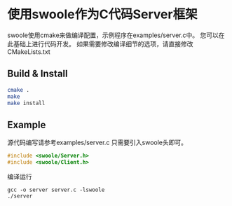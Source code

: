 使用swoole作为C代码Server框架
===========
swoole使用cmake来做编译配置，示例程序在examples/server.c中。
您可以在此基础上进行代码开发。
如果需要修改编译细节的选项，请直接修改CMakeLists.txt

Build & Install
-----
```bash
cmake .
make
make install
```

Example
-----
源代码编写请参考examples/server.c
只需要引入swoole头即可。
```c
#include <swoole/Server.h>
#include <swoole/Client.h>
```
编译运行
```
gcc -o server server.c -lswoole
./server
```


